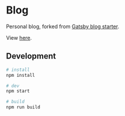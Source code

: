 # Blog

Personal blog, forked from [Gatsby blog starter](https://github.com/gatsbyjs/gatsby-starter-blog).

View [here](https://laysent.com/).

## Development

```bash
# install
npm install

# dev
npm start

# build
npm run build
```
